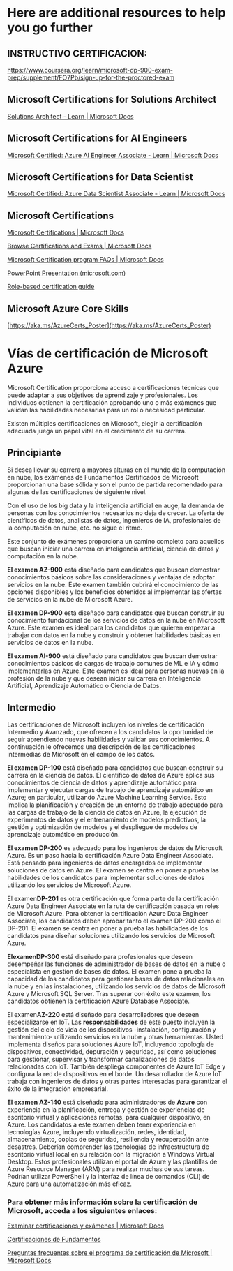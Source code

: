 # Here are additional resources to help you go further

## INSTRUCTIVO CERTIFICACION:
https://www.coursera.org/learn/microsoft-dp-900-exam-prep/supplement/FO7Pb/sign-up-for-the-proctored-exam

## Microsoft Certifications for Solutions Architect

[Solutions Architect - Learn | Microsoft Docs](https://learn.microsoft.com/en-us/certifications/roles/solutions-architect?wt.mc_id=azdatafund_certrolesoluarcht_webpage_extlp)

## Microsoft Certifications for AI Engineers

[Microsoft Certified: Azure AI Engineer Associate - Learn | Microsoft Docs](https://learn.microsoft.com/en-us/certifications/azure-ai-engineer/?wt.mc_id=azdatafund_certroleaiengr_webpage_extlp)

## Microsoft Certifications for Data Scientist

[Microsoft Certified: Azure Data Scientist Associate - Learn | Microsoft Docs](https://learn.microsoft.com/en-us/certifications/azure-data-scientist/?wt.mc_id=azdatafund_azdatasci_webpage_extlp)

## Microsoft Certifications

[Microsoft Certifications | Microsoft Docs](https://learn.microsoft.com/en-us/certifications/?wt.mc_id=azdatafund_msftcerts_webpage_extlp)

[Browse Certifications and Exams | Microsoft Docs](https://learn.microsoft.com/en-us/certifications/browse/?wt.mc_id=azdatafund_certbrow_webpage_extlp)

[Microsoft Certification program FAQs | Microsoft Docs](https://learn.microsoft.com/en-us/certifications/frequently-asked-questions?wt.mc_id=azdatafund_certfaqs_webpage_extlp)

[PowerPoint Presentation (microsoft.com)](https://query.prod.cms.rt.microsoft.com/cms/api/am/binary/RE4J5ea)

[Role-based certification guide](https://learn.microsoft.com/en-us/certifications/browse/?wt.mc_id=azdatafund_certbrowse_webpage_extlp "Microsoft Role-based certification guide")

## Microsoft Azure Core Skills

[https://aka.ms/AzureCerts_Poster](https://aka.ms/AzureCerts_Poster)

# Vías de certificación de Microsoft Azure

Microsoft Certification proporciona acceso a certificaciones técnicas que puede adaptar a sus objetivos de aprendizaje y profesionales. Los individuos obtienen la certificación aprobando uno o más exámenes que validan las habilidades necesarias para un rol o necesidad particular.

Existen múltiples certificaciones en Microsoft, elegir la certificación adecuada juega un papel vital en el crecimiento de su carrera.

## Principiante

Si desea llevar su carrera a mayores alturas en el mundo de la computación en nube, los exámenes de Fundamentos Certificados de Microsoft proporcionan una base sólida y son el punto de partida recomendado para algunas de las certificaciones de siguiente nivel.

Con el uso de los big data y la inteligencia artificial en auge, la demanda de personas con los conocimientos necesarios no deja de crecer. La oferta de científicos de datos, analistas de datos, ingenieros de IA, profesionales de la computación en nube, etc. no sigue el ritmo.

Este conjunto de exámenes proporciona un camino completo para aquellos que buscan iniciar una carrera en inteligencia artificial, ciencia de datos y computación en la nube.

**El examen AZ-900** está diseñado para candidatos que buscan demostrar conocimientos básicos sobre las consideraciones y ventajas de adoptar servicios en la nube. Este examen también cubrirá el conocimiento de las opciones disponibles y los beneficios obtenidos al implementar las ofertas de servicios en la nube de Microsoft Azure.

**El examen DP-900** está diseñado para candidatos que buscan construir su conocimiento fundacional de los servicios de datos en la nube en Microsoft Azure. Este examen es ideal para los candidatos que quieren empezar a trabajar con datos en la nube y construir y obtener habilidades básicas en servicios de datos en la nube.

**El examen AI-900** está diseñado para candidatos que buscan demostrar conocimientos básicos de cargas de trabajo comunes de ML e IA y cómo implementarlas en Azure. Este examen es ideal para personas nuevas en la profesión de la nube y que desean iniciar su carrera en Inteligencia Artificial, Aprendizaje Automático o Ciencia de Datos.

## **Intermedio**

Las certificaciones de Microsoft incluyen los niveles de certificación Intermedio y Avanzado, que ofrecen a los candidatos la oportunidad de seguir aprendiendo nuevas habilidades y validar sus conocimientos. A continuación le ofrecemos una descripción de las certificaciones intermedias de Microsoft en el campo de los datos.

**El examen DP-100** está diseñado para candidatos que buscan construir su carrera en la ciencia de datos. El científico de datos de Azure aplica sus conocimientos de ciencia de datos y aprendizaje automático para implementar y ejecutar cargas de trabajo de aprendizaje automático en Azure; en particular, utilizando Azure Machine Learning Service. Esto implica la planificación y creación de un entorno de trabajo adecuado para las cargas de trabajo de la ciencia de datos en Azure, la ejecución de experimentos de datos y el entrenamiento de modelos predictivos, la gestión y optimización de modelos y el despliegue de modelos de aprendizaje automático en producción.

**El examen DP-200** es adecuado para los ingenieros de datos de Microsoft Azure. Es un paso hacia la certificación Azure Data Engineer Associate. Está pensado para ingenieros de datos encargados de implementar soluciones de datos en Azure. El examen se centra en poner a prueba las habilidades de los candidatos para implementar soluciones de datos utilizando los servicios de Microsoft Azure.

El examen**DP-201** es otra certificación que forma parte de la certificación Azure Data Engineer Associate en la ruta de certificación basada en roles de Microsoft Azure. Para obtener la certificación Azure Data Engineer Associate, los candidatos deben aprobar tanto el examen DP-200 como el DP-201. El examen se centra en poner a prueba las habilidades de los candidatos para diseñar soluciones utilizando los servicios de Microsoft Azure.

**El****examen****DP-300**  está diseñado para profesionales que deseen desempeñar las funciones de administrador de bases de datos en la nube o especialista en gestión de bases de datos. El examen pone a prueba la capacidad de los candidatos para gestionar bases de datos relacionales en la nube y en las instalaciones, utilizando los servicios de datos de Microsoft Azure y Microsoft SQL Server. Tras superar con éxito este examen, los candidatos obtienen la certificación Azure Database Associate.

El examen**AZ-220** está diseñado para desarrolladores que deseen especializarse en IoT. Las **responsabilidades** de este puesto incluyen la gestión del ciclo de vida de los dispositivos -instalación, configuración y mantenimiento- utilizando servicios en la nube y otras herramientas. Usted implementa diseños para soluciones Azure IoT, incluyendo topología de dispositivos, conectividad, depuración y seguridad, así como soluciones para gestionar, supervisar y transformar canalizaciones de datos relacionadas con IoT. También despliega componentes de Azure IoT Edge y configura la red de dispositivos en el borde. Un desarrollador de Azure IoT trabaja con ingenieros de datos y otras partes interesadas para garantizar el éxito de la integración empresarial.

**El examen AZ-140** está diseñado para administradores de **Azure** con experiencia en la planificación, entrega y gestión de experiencias de escritorio virtual y aplicaciones remotas, para cualquier dispositivo, en Azure. Los candidatos a este examen deben tener experiencia en tecnologías Azure, incluyendo virtualización, redes, identidad, almacenamiento, copias de seguridad, resiliencia y recuperación ante desastres. Deberían comprender las tecnologías de infraestructura de escritorio virtual local en su relación con la migración a Windows Virtual Desktop. Estos profesionales utilizan el portal de Azure y las plantillas de Azure Resource Manager (ARM) para realizar muchas de sus tareas. Podrían utilizar PowerShell y la interfaz de línea de comandos (CLI) de Azure para una automatización más eficaz.

### Para obtener más información sobre la certificación de Microsoft, acceda a los siguientes enlaces:

[Examinar certificaciones y exámenes | Microsoft Docs](https://learn.microsoft.com/en-us/certifications/browse/?wt.mc_id=prepdp907_certbrowse_webpage_extlp)

[Certificaciones de Fundamentos](https://learn.microsoft.com/en-us/certifications/browse/?type=fundamentals&wt.mc_id=prepdp908_certfundbrowse_webpage_extlp)

[Preguntas frecuentes sobre el programa de certificación de Microsoft | Microsoft Docs](https://learn.microsoft.com/en-us/certifications/frequently-asked-questions?wt.mc_id=prepdp909_faqs_webpage_extlp)